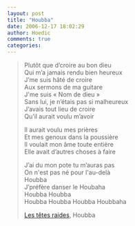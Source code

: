```yaml
---
layout: post
title: "Houbba"
date: 2006-12-17 18:02:29
author: Hoedic
comments: true
categories: 
---
```



<blockquote class="citation">Plutôt que d&#8217;croire au bon dieu<br/>
Qui m&#8217;a jamais rendu bien heureux<br/>
J&#8217;me suis hâté de croire<br/>
Aux sermons de ma guitare<br/>
J'me suis « Nom de dieu »<br/>
Sans lui, je n&#8217;étais pas si malheureux<br/>
J&#8217;avais tout lieu de croire<br/>
Qu&#8217;il aurait voulu m&#8217;avoir

Il aurait voulu mes prières<br/>
Et mes genoux dans la poussière<br/>
Il voulait mon âme toute entière<br/>
Elle avait d&#8217;autres choses à faire
 
J&#8217;ai du mon pote tu m&#8217;auras pas<br/>
On n'est pas né pour l'au-delà<br/>
Houbba<br/>
J&#8217;préfère danser le Houbaha<br/>
Houbba Houbba<br/>
Houbba Houbba Houbba Houbbaha

[Les têtes raides](http://www.tetesraides.fr/), Houbba
</blockquote>